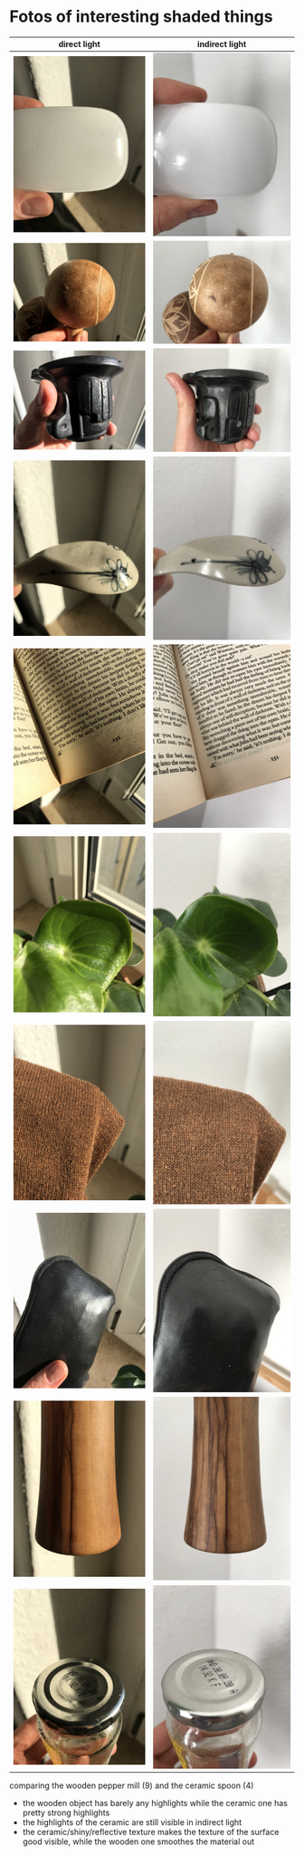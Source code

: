 # Fotos of interesting shaded things
direct light | indirect light
:-------------------------:|:-------------------------:
![](img/IMG_3026.JPG) | ![](img/IMG_3027.JPG)
![](img/IMG_3029.JPG) | ![](img/IMG_3030.JPG)
![](img/IMG_3032.JPG) | ![](img/IMG_3033.JPG)
![](img/IMG_3036.JPG) | ![](img/IMG_3038.JPG)
![](img/IMG_3042.JPG) | ![](img/IMG_3045.JPG)
![](img/IMG_3052.JPG) | ![](img/IMG_3055.JPG)
![](img/IMG_3058.JPG) | ![](img/IMG_3060.JPG)
![](img/IMG_3061.JPG) | ![](img/IMG_3062.JPG)
![](img/IMG_3064.JPG) | ![](img/IMG_3069.JPG)
![](img/IMG_3074.JPG) | ![](img/IMG_3076.JPG)


comparing the wooden pepper mill (9) and the ceramic spoon (4)
- the wooden object has barely any highlights while the ceramic one has pretty strong highlights
- the highlights of the ceramic are still visible in indirect light
- the ceramic/shiny/reflective texture makes the texture of the surface good visible, while the wooden one smoothes the material out
